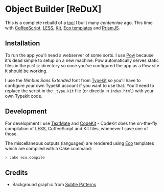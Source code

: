#  Object Builder [ReDuX]

This is a complete rebuild of a [tool][OBJBUILDER1] I built many *centenniae* ago.
This time with [CoffeeScript][COFFEE], [LESS][], [Kit][KIT], [Eco templates][ECO] and [PrismJS][PRISM].

[OBJBUILDER1]: http://greystate.dk/resources/objectbuilder/
[COFFEE]: http://coffeescript.org/
[LESS]: http://lesscss.org/
[KIT]: http://incident57.com/codekit/kit.php
[ECO]: https://github.com/sstephenson/eco/
[PRISM]: http://prismjs.com/

## Installation

To run the app you'll need a webserver of some sorts. I use [Pow](http://pow.cx/) because it's dead simple to setup
on a new machine. Pow automatically serves static files in the `public` directory so once you've configured the app
as a Pow site it should be working.

I use the *Nimbus Sans Extended* font from [Typekit](http://typekit.com/) so you'll have to configure your own Typekit
account if you want to use that. You'll need to replace the script in the `_type.kit` file (or directly in `index.html`)
with your own Typekit code.

## Development

For development I use [TextMate](http://macromates.com/) and [CodeKit](http://incident57.com/codekit/) - CodeKit does
the on-the-fly compilation of LESS, CoffeeScript and Kit files, whenever I save one of those.

The miscellaneous outputs (languages) are rendered using [Eco](https://github.com/sstephenson/eco#eco-embedded-coffeescript-templates) templates which are compiled with a Cake command:

```bash
> cake eco:compile
```


## Credits

* Background graphic from [Subtle Patterns](http://subtlepatterns.com/grunge-wall/)